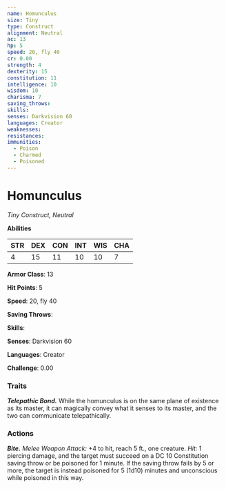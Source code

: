 ```yaml
---
name: Homunculus
size: Tiny
type: Construct
alignment: Neutral
ac: 13
hp: 5
speed: 20, fly 40
cr: 0.00
strength: 4
dexterity: 15
constitution: 11
intelligence: 10
wisdom: 10
charisma: 7
saving_throws: 
skills: 
senses: Darkvision 60
languages: Creator
weaknesses:
resistances:
immunities:
  - Poison
  - Charmed
  - Poisoned
---
```


# Homunculus

*Tiny Construct, Neutral*

**Abilities**

| STR | DEX | CON | INT | WIS | CHA |
| --- | --- | --- | --- | --- | --- |
| 4 | 15 | 11 | 10 | 10 | 7 |

**Armor Class**: 13

**Hit Points**: 5

**Speed**: 20, fly 40

**Saving Throws**: 

**Skills**: 

**Senses**: Darkvision 60

**Languages**: Creator

**Challenge**: 0.00


### Traits
***Telepathic Bond.*** While the homunculus is on the same plane of existence as its master, it can magically convey what it senses to its master, and the two can communicate telepathically.

### Actions
***Bite.*** *Melee Weapon Attack:* +4 to hit, reach 5 ft., one creature. *Hit:* 1 piercing damage, and the target must succeed on a DC 10 Constitution saving throw or be poisoned for 1 minute. If the saving throw fails by 5 or more, the target is instead poisoned for 5 (1d10) minutes and unconscious while poisoned in this way.

